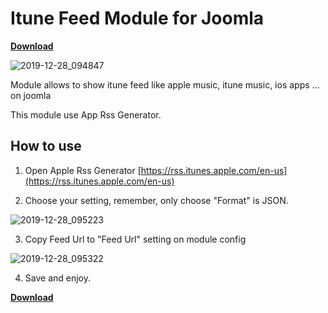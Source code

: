 # Itune Feed Module for Joomla
**[Download](https://github.com/trananhmanh89/mod-ff-itune-feed/releases)**

![2019-12-28_094847](https://user-images.githubusercontent.com/20571336/75088703-9fe6c800-5583-11ea-98f4-78e03afcd520.png)

Module allows to show itune feed like apple music, itune music, ios apps ... on joomla

This module use App Rss Generator.

## How to use

1. Open Apple Rss Generator [https://rss.itunes.apple.com/en-us](https://rss.itunes.apple.com/en-us)

2. Choose your setting, remember, only choose "Format" is JSON.

![2019-12-28_095223](https://user-images.githubusercontent.com/20571336/75088767-429f4680-5584-11ea-8ee5-22e5ea019e20.png)

3. Copy Feed Url to "Feed Url" setting on module config

![2019-12-28_095322](https://user-images.githubusercontent.com/20571336/75088768-4632cd80-5584-11ea-9230-e44981811406.png)

4. Save and enjoy.

**[Download](https://github.com/trananhmanh89/mod-ff-itune-feed/releases)**
